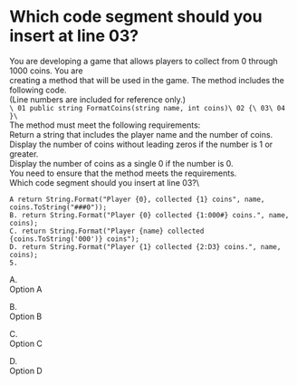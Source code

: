 ﻿Which code segment should you insert at line 03?
================================================

You are developing a game that allows players to collect from 0 through 1000 coins. You are\
creating a method that will be used in the game. The method includes the following code.\
(Line numbers are included for reference only.)\
`\
01 public string FormatCoins(string name, int coins)\
02 {\
03\
04 }\
`\
The method must meet the following requirements:\
Return a string that includes the player name and the number of coins.\
Display the number of coins without leading zeros if the number is 1 or greater.\
Display the number of coins as a single 0 if the number is 0.\
You need to ensure that the method meets the requirements.\
Which code segment should you insert at line 03?\

```
A return String.Format("Player {0}, collected {1} coins", name, coins.ToString("###0"));
B. return String.Format("Player {0} collected {1:000#} coins.", name, coins);
C. return String.Format("Player {name} collected {coins.ToString('000')} coins");
D. return String.Format("Player {1} collected {2:D3} coins.", name, coins);
5. 
```

A.\
Option A

B.\
Option B

C.\
Option C

D.\
Option D